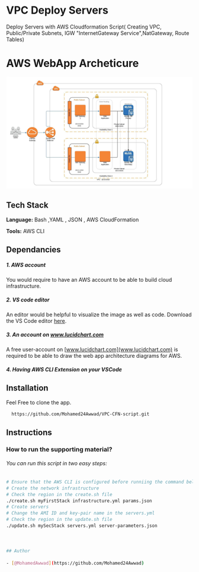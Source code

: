 
# VPC Deploy Servers

Deploy Servers with AWS Cloudformation Script( Creating VPC, Public/Private Subnets, IGW "InternetGateway Service",NatGateway, Route Tables)


# AWS WebApp Archeticure

![App Archeticture](https://github.com/Mohamed24Awwad/VPC-CFN-script/blob/8ce1bfe06bae3f1b18e8052bb89cdc222b535d3e/AWSWebApp.jpeg?raw=true)



## Tech Stack

**Language:** Bash ,YAML , JSON , AWS CloudFormation

**Tools:** AWS CLI



##  Dependancies


##### 1. AWS account
You would require to have an AWS account to be able to build cloud infrastructure.

##### 2. VS code editor
An editor would be helpful to visualize the image as well as code. Download the VS Code editor [here](https://code.visualstudio.com/download).

##### 3. An account on www.lucidchart.com
A free user-account on [www.lucidchart.com](www.lucidchart.com) is required to be able to draw the web app architecture diagrams for AWS.

##### 4. Having AWS CLI Extension on your VSCode


## Installation

Feel Free to clone the app.

```bash
  https://github.com/Mohamed24Awwad/VPC-CFN-script.git

```
    

## Instructions

### How to run the supporting material?
######  You can run this script in two easy steps:
```bash
# Ensure that the AWS CLI is configured before runniing the command below
# Create the network infrastructure
# Check the region in the create.sh file
./create.sh myFirstStack infrastructure.yml params.json
# Create servers
# Change the AMI ID and key-pair name in the servers.yml
# Check the region in the update.sh file
./update.sh mySecStack servers.yml server-parameters.json



## Author

- [@MohamedAwwad](https://github.com/Mohamed24Awwad)

